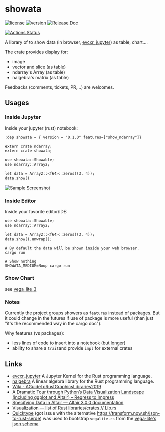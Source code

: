 # showata

[![license](https://img.shields.io/crates/l/showata.svg)](https://spdx.org/licenses/Apache-2.0.html)
[![version](https://img.shields.io/crates/v/showata.svg)](https://crates.io/crates/showata)
[![Release Doc](https://docs.rs/showata/badge.svg)](https://docs.rs/showata)

[![Actions Status](https://github.com/procyon-rs/showata/workflows/ci-flow/badge.svg)](https://github.com/procyon-rs/showata/actions)


A library of to show data (in browser, [evcxr_jupyter](https://crates.io/crates/evcxr_jupyter)) as table, chart....

The crate provides display for:

- image
- vector and slice (as table)
- ndarray's Array (as table)
- nalgebra's matrix (as table)

Feedbacks (comments, tickets, PR,...) are welcomes.

## Usages

### Inside Jupyter

Inside your jupyter (rust) notebook:

```txt
:dep showata = { version = "0.1.0" features=["show_ndarray"]}

extern crate ndarray;
extern crate showata;

use showata::Showable;
use ndarray::Array2;

let data = Array2::<f64>::zeros((3, 4));
data.show()
```

![Sample Screenshot](https://i.imgur.com/HH3qUXh.png)

### Inside Editor

Inside your favorite editor/IDE:

```txt
use showata::Showable;
use ndarray::Array2;

let data = Array2::<f64>::zeros((3, 4));
data.show().unwrap();
```

```
# By default the data will be shown inside your web browser.
cargo run

# Show nothing
SHOWATA_MEDIUM=Noop cargo run
```

### Show Chart

see [vega_lite_3](https://github.com/procyon-rs/vega_lite_3.rs)

### Notes

Currently the project groups showers as `features` instead of packages. But it could change in the futures if use of package is more useful (than just "it's the recommended way in the cargo doc").

Why features (vs packages):

- less lines of code to insert into a notebook (but longer)
- ability to share a `trait`and provide `impl` for external crates

## Links

- [evcxr_jupyter](https://crates.io/crates/evcxr_jupyter) A Jupyter Kernel for the Rust programming language.
- [nalgebra](https://crates.io/crates/nalgebra) A linear algebra library for the Rust programming language.
- [Wiki - AGuideToRustGraphicsLibraries2019](https://wiki.alopex.li/AGuideToRustGraphicsLibraries2019)
- [A Dramatic Tour through Python’s Data Visualization Landscape (including ggplot and Altair) – Regress to Impress](https://dsaber.com/2016/10/02/a-dramatic-tour-through-pythons-data-visualization-landscape-including-ggplot-and-altair/)
- [Specifying Data in Altair — Altair 3.0.0 documentation](https://altair-viz.github.io/user_guide/data.html#long-form-vs-wide-form-data)
- [Visualization — list of Rust libraries/crates // Lib.rs](https://lib.rs/visualization)
- [Quicktype](https://quicktype.io/) (got issue with the alternative https://transform.now.sh/json-to-rust-serde) was used to bootstrap `vegalite.rs` from the [vega-lite's json schema](https://vega.github.io/schema/vega-lite/v3.json)
